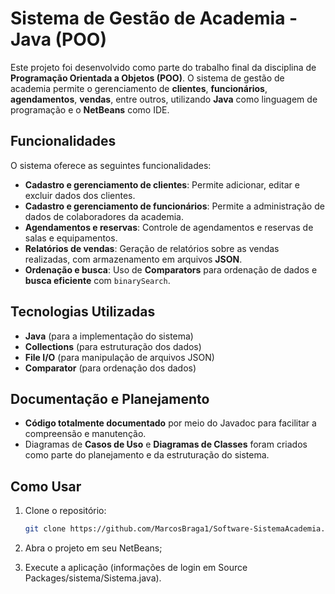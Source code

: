 # Sistema de Gestão de Academia - Java (POO)

Este projeto foi desenvolvido como parte do trabalho final da disciplina de **Programação Orientada a Objetos (POO)**. O sistema de gestão de academia permite o gerenciamento de **clientes**, **funcionários**, **agendamentos**, **vendas**, entre outros, utilizando **Java** como linguagem de programação e o **NetBeans** como IDE.

## Funcionalidades

O sistema oferece as seguintes funcionalidades:

- **Cadastro e gerenciamento de clientes**: Permite adicionar, editar e excluir dados dos clientes.
- **Cadastro e gerenciamento de funcionários**: Permite a administração de dados de colaboradores da academia.
- **Agendamentos e reservas**: Controle de agendamentos e reservas de salas e equipamentos.
- **Relatórios de vendas**: Geração de relatórios sobre as vendas realizadas, com armazenamento em arquivos **JSON**.
- **Ordenação e busca**: Uso de **Comparators** para ordenação de dados e **busca eficiente** com `binarySearch`.

## Tecnologias Utilizadas

- **Java** (para a implementação do sistema)
- **Collections** (para estruturação dos dados)
- **File I/O** (para manipulação de arquivos JSON)
- **Comparator** (para ordenação dos dados)

## Documentação e Planejamento

- **Código totalmente documentado** por meio do Javadoc para facilitar a compreensão e manutenção.
- Diagramas de **Casos de Uso** e **Diagramas de Classes** foram criados como parte do planejamento e da estruturação do sistema.

## Como Usar

1. Clone o repositório:
   ```bash
   git clone https://github.com/MarcosBraga1/Software-SistemaAcademia.git

2. Abra o projeto em seu NetBeans;

3. Execute a aplicação (informações de login em Source Packages/sistema/Sistema.java).